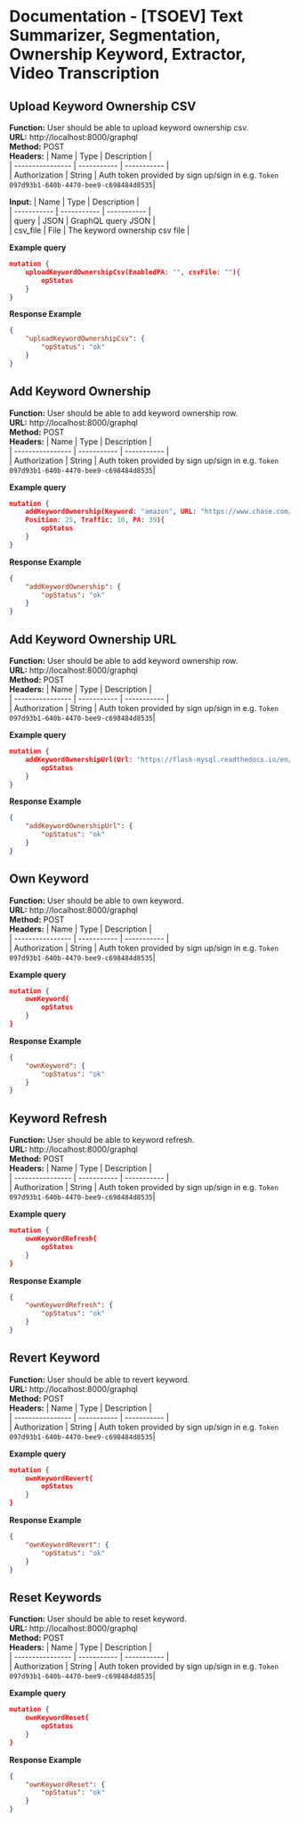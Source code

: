 
# Documentation - [TSOEV] Text Summarizer, Segmentation, Ownership Keyword, Extractor, Video Transcription 

## Upload Keyword Ownership CSV
**Function:** User should be able to upload keyword ownership csv.  
**URL:** http://localhost:8000/graphql  
**Method:** POST  
**Headers:**
| Name             | Type        | Description |  
| ---------------- | ----------- | ----------- |  
| Authorization    | String      | Auth token provided by sign up/sign in e.g. ```Token 097d93b1-640b-4470-bee9-c698484d8535```|  

**Input:**
| Name        | Type        | Description |  
| ----------- | ----------- | ----------- |  
| query       | JSON        | GraphQL query JSON |  
| csv_file    | File        | The keyword ownership csv file |  


**Example query**
```json
mutation {
    uploadKeywordOwnershipCsv(EnabledPA: "", csvFile: ""){
        opStatus
    }
}
```

**Response Example**
```json
{
    "uploadKeywordOwnershipCsv": {
        "opStatus": "ok"
    }
}
```


## Add Keyword Ownership
**Function:** User should be able to add keyword ownership row.  
**URL:** http://localhost:8000/graphql  
**Method:** POST  
**Headers:**
| Name             | Type        | Description |  
| ---------------- | ----------- | ----------- |  
| Authorization    | String      | Auth token provided by sign up/sign in e.g. ```Token 097d93b1-640b-4470-bee9-c698484d8535```|  


**Example query**
```json
mutation {
    addKeywordOwnership(Keyword: "amazon", URL: "https://www.chase.com/personal/credit-cards/amazon", 
    Position: 25, Traffic: 10, PA: 39){
        opStatus
    }
}
```

**Response Example**
```json
{
    "addKeywordOwnership": {
        "opStatus": "ok"
    }
}
```


## Add Keyword Ownership URL
**Function:** User should be able to add keyword ownership row.  
**URL:** http://localhost:8000/graphql  
**Method:** POST  
**Headers:**
| Name             | Type        | Description |  
| ---------------- | ----------- | ----------- |  
| Authorization    | String      | Auth token provided by sign up/sign in e.g. ```Token 097d93b1-640b-4470-bee9-c698484d8535```|  


**Example query**
```json
mutation {
    addKeywordOwnershipUrl(Url: "https://flask-mysql.readthedocs.io/en/stable/"){
        opStatus
    }
}
```

**Response Example**
```json
{
    "addKeywordOwnershipUrl": {
        "opStatus": "ok"
    }
}
```


## Own Keyword
**Function:** User should be able to own keyword.  
**URL:** http://localhost:8000/graphql  
**Method:** POST  
**Headers:**
| Name             | Type        | Description |  
| ---------------- | ----------- | ----------- |  
| Authorization    | String      | Auth token provided by sign up/sign in e.g. ```Token 097d93b1-640b-4470-bee9-c698484d8535```|  


**Example query**
```json
mutation {
    ownKeyword{
        opStatus
    }
}
```

**Response Example**
```json
{
    "ownKeyword": {
        "opStatus": "ok"
    }
}
```

## Keyword Refresh
**Function:** User should be able to keyword refresh.  
**URL:** http://localhost:8000/graphql  
**Method:** POST  
**Headers:**
| Name             | Type        | Description |  
| ---------------- | ----------- | ----------- |  
| Authorization    | String      | Auth token provided by sign up/sign in e.g. ```Token 097d93b1-640b-4470-bee9-c698484d8535```|  


**Example query**
```json
mutation {
    ownKeywordRefresh{
        opStatus
    }
}
```

**Response Example**
```json
{
    "ownKeywordRefresh": {
        "opStatus": "ok"
    }
}
```


## Revert Keyword
**Function:** User should be able to revert keyword.  
**URL:** http://localhost:8000/graphql  
**Method:** POST  
**Headers:**
| Name             | Type        | Description |  
| ---------------- | ----------- | ----------- |  
| Authorization    | String      | Auth token provided by sign up/sign in e.g. ```Token 097d93b1-640b-4470-bee9-c698484d8535```|  


**Example query**
```json
mutation {
    ownKeywordRevert{
        opStatus
    }
}
```

**Response Example**
```json
{
    "ownKeywordRevert": {
        "opStatus": "ok"
    }
}
```


## Reset Keywords
**Function:** User should be able to reset keyword.  
**URL:** http://localhost:8000/graphql  
**Method:** POST  
**Headers:**
| Name             | Type        | Description |  
| ---------------- | ----------- | ----------- |  
| Authorization    | String      | Auth token provided by sign up/sign in e.g. ```Token 097d93b1-640b-4470-bee9-c698484d8535```|  


**Example query**
```json
mutation {
    ownKeywordReset{
        opStatus
    }
}
```

**Response Example**
```json
{
    "ownKeywordReset": {
        "opStatus": "ok"
    }
}
```

